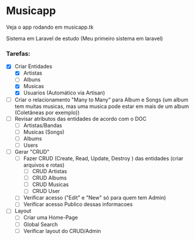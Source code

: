 # Musicapp

Veja o app rodando em musicapp.tk

Sistema em Laravel de estudo (Meu primeiro sistema em laravel)

### Tarefas:
- [X] Criar Entidades
    - [X] Artistas
    - [ ] Albuns
    - [X] Musicas
    - [X] Usuarios (Automático via Artisan)
- [ ] Criar o relacionamento "Many to Many" para Album e Songs (um album tem muitas musicas, mas uma musica pode estar em mais de um album (Coletâneas por exemplo)) 
- [ ] Revisar atributos das entidades de acordo com o DOC
    - [ ] Artistas/Bandas   
    - [ ] Musicas (Songs)
    - [ ] Albums
    - [ ] Users
- [ ] Gerar "CRUD"
    - [ ] Fazer CRUD (Create, Read, Update, Destroy ) das entidades (criar arquivos e rotas)
        - [ ] CRUD Artistas
        - [ ] CRUD Albums
        - [ ] CRUD Musicas
        - [ ] CRUD User
    - [ ] Verificar acesso ("Edit" e "New" só para quem tem Admin)
    - [ ] Verificar acesso Publico dessas informacoes
- [ ] Layout
    - [ ] Criar uma Home-Page
    - [ ] Global Search
    - [ ] Verificar layout do CRUD/Admin
